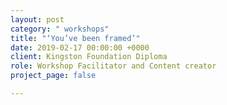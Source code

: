 ```yaml
---
layout: post
category: " workshops"
title: "‘You’ve been framed’"
date: 2019-02-17 00:00:00 +0000
client: Kingston Foundation Diploma
role: Workshop Facilitator and Content creator
project_page: false

---
```

